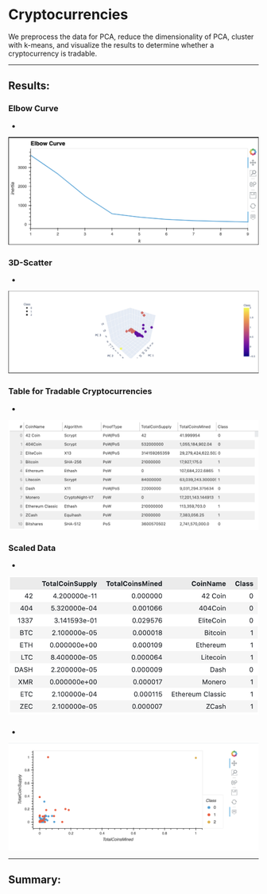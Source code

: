# Cryptocurrencies

We preprocess the data for PCA, reduce the dimensionality of PCA, cluster with k-means, and visualize the results to determine whether a cryptocurrency is tradable. 
___

## Results: 

### Elbow Curve
- 
![](./Resources/ElbowCurve.png)
### 3D-Scatter
-
![](./Resources/3D-Scatter.png)

### Table for Tradable Cryptocurrencies
- 
![](./Resources/tradableCryptocurrenciesTable.png)

### Scaled Data 
-
![](./Resources/scaledData.png)

### 
-
![](./Resources/plotForTotalCoinsMined.png)

____

## Summary: 